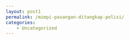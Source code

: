 ```yaml
---
layout: post1
permalink: /mimpi-pasangan-ditangkap-polisi/
categories:
    - Uncategorized
---
```


